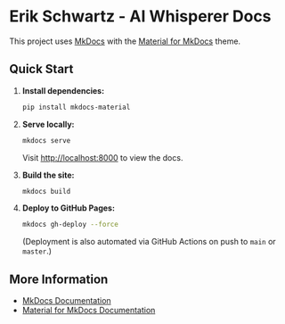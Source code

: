 # Erik Schwartz - AI Whisperer Docs

This project uses [MkDocs](https://www.mkdocs.org/) with the [Material for MkDocs](https://squidfunk.github.io/mkdocs-material/) theme.

## Quick Start

1. **Install dependencies:**
   ```sh
   pip install mkdocs-material
   ```
2. **Serve locally:**
   ```sh
   mkdocs serve
   ```
   Visit [http://localhost:8000](http://localhost:8000) to view the docs.

3. **Build the site:**
   ```sh
   mkdocs build
   ```

4. **Deploy to GitHub Pages:**
   ```sh
   mkdocs gh-deploy --force
   ```
   (Deployment is also automated via GitHub Actions on push to `main` or `master`.)

## More Information
- [MkDocs Documentation](https://www.mkdocs.org/)
- [Material for MkDocs Documentation](https://squidfunk.github.io/mkdocs-material/) 